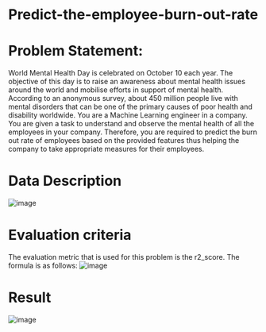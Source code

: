 # Predict-the-employee-burn-out-rate
# Problem Statement:
World Mental Health Day is celebrated on October 10 each year. The objective of this day is to raise an awareness about mental health issues around the world and mobilise efforts in support of mental health. According to an anonymous survey, about 450 million people live with mental disorders that can be one of the primary causes of poor health and disability worldwide. You are a Machine Learning engineer in a company. You are given a task to understand and observe the mental health of all the employees in your company. Therefore, you are required to predict the burn out rate of employees based on the provided features thus helping the company to take appropriate measures for their employees.

# Data Description
![image](https://user-images.githubusercontent.com/25155794/137967359-a5c63fa4-ab21-487e-a018-14842a53151d.png)

# Evaluation criteria
The evaluation metric that is used for this problem is the r2_score. The formula is as follows:
![image](https://user-images.githubusercontent.com/25155794/137967447-69b128b7-daff-47ff-b8d5-882ae33a2253.png)

# Result
![image](https://user-images.githubusercontent.com/25155794/137967515-50f09438-61ac-4b3b-9eb9-f87634ccd35f.png)
